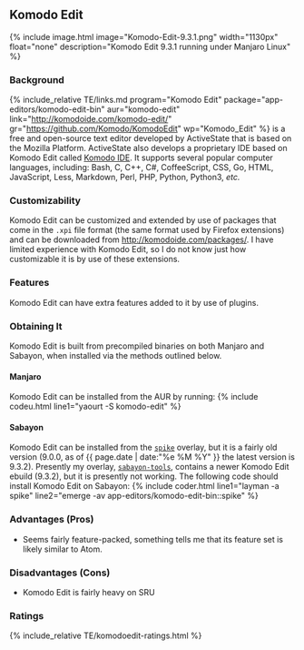 ## Komodo Edit
{% include image.html image="Komodo-Edit-9.3.1.png" width="1130px" float="none" description="Komodo Edit 9.3.1 running under Manjaro Linux" %}

### Background
{% include_relative TE/links.md program="Komodo Edit" package="app-editors/komodo-edit-bin" aur="komodo-edit" link="http://komodoide.com/komodo-edit/" gr="https://github.com/Komodo/KomodoEdit" wp="Komodo_Edit" %} is a free and open-source text editor developed by ActiveState that is based on the Mozilla Platform. ActiveState also develops a proprietary IDE based on Komodo Edit called [Komodo IDE](https://en.wikipedia.org/wiki/Komodo_IDE). It supports several popular computer languages, including: Bash, C, C++, C#, CoffeeScript, CSS, Go, HTML, JavaScript, Less, Markdown, Perl, PHP, Python, Python3, *etc.*

### Customizability
Komodo Edit can be customized and extended by use of packages that come in the `.xpi` file format (the same format used by Firefox extensions) and can be downloaded from http://komodoide.com/packages/. I have limited experience with Komodo Edit, so I do not know just how customizable it is by use of these extensions.

### Features
Komodo Edit can have extra features added to it by use of plugins.

### Obtaining It
Komodo Edit is built from precompiled binaries on both Manjaro and Sabayon, when installed via the methods outlined below.

#### Manjaro
Komodo Edit can be installed from the AUR by running:
{% include codeu.html line1="yaourt -S komodo-edit" %}

#### Sabayon
Komodo Edit can be installed from the [`spike`](https://github.com/Spike-Pentesting/spike-overlay) overlay, but it is a fairly old version (9.0.0, as of {{ page.date | date:"%e %M %Y" }} the latest version is 9.3.2). Presently my overlay, [`sabayon-tools`](https://github.com/fusion809/sabayon-tools), contains a newer Komodo Edit ebuild (9.3.2), but it is presently not working. The following code should install Komodo Edit on Sabayon:
{% include coder.html line1="layman -a spike" line2="emerge -av app-editors/komodo-edit-bin::spike" %}

### Advantages (Pros)
* Seems fairly feature-packed, something tells me that its feature set is likely similar to Atom.


### Disadvantages (Cons)
* Komodo Edit is fairly heavy on SRU

### Ratings
{% include_relative TE/komodoedit-ratings.html %}
